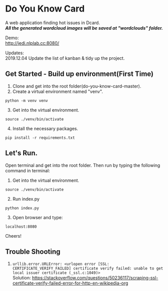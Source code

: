 # Do You Know Card

A web application finding hot issues in Dcard.  
***All the generated wordcloud images will be saved at "wordclouds" folder.***

Demo:  
http://jedi.nlplab.cc:8080/

Updates:  
2019.12.04  Update the list of kanban & tidy up the project.

## Get Started - Build up environment(First Time)

  1. Clone and get into the root folder(do-you-know-card-master).
  2. Create a virtual environment named "venv".
  ```
  python -m venv venv
  ```
  3. Get into the virtual environment.
  ```
  source ./venv/bin/activate
  ```
  4. Install the necessary packages.
  ```
  pip install -r requirements.txt
  ```

## Let's Run.

  Open terminal and get into the root folder.
  Then run by typing the following command in terminal:
  1. Get into the virtual environment.
  ```
  source ./venv/bin/activate
  ```
  2. Run index.py
  ```
  python index.py
  ```
  3. Open browser and type:
  ```
  localhost:8080
  ```
  Cheers!
## Trouble Shooting
  1. ```urllib.error.URLError: <urlopen error [SSL: CERTIFICATE_VERIFY_FAILED] certificate verify failed: unable to get local issuer certificate (_ssl.c:1049)>```  
  Solution: https://stackoverflow.com/questions/50236117/scraping-ssl-certificate-verify-failed-error-for-http-en-wikipedia-org
